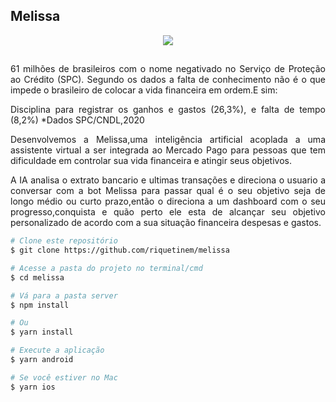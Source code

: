 ## Melissa

<p align="center">
  <img src="https://i.imgur.com/CyYeeKR.png">
</p>

##

<p align="justify">61 milhões de brasileiros com o nome negativado no Serviço de Proteção ao Crédito (SPC). Segundo os dados a falta de conhecimento não é o que impede o brasileiro de colocar a vida financeira em ordem.E sim:</p>
 <p align="justify">Disciplina para registrar os ganhos e gastos (26,3%), e falta de tempo (8,2%) *Dados SPC/CNDL,2020</p>

<p align="justify"> Desenvolvemos a Melissa,uma inteligência artificial acoplada a uma assistente virtual a ser integrada ao Mercado Pago para pessoas que tem dificuldade em controlar sua vida financeira e atingir seus objetivos.​</p>

<p align="justify"> A IA analisa o extrato bancario e ultimas transações e direciona o usuario a conversar com a bot Melissa para passar qual é o seu objetivo seja de longo médio ou curto prazo,então o direciona a um dashboard com o seu progresso,conquista e quão perto ele esta de alcançar seu objetivo personalizado de acordo com a sua situação financeira despesas e gastos.​ </p>

```bash
# Clone este repositório
$ git clone https://github.com/riquetinem/melissa

# Acesse a pasta do projeto no terminal/cmd
$ cd melissa

# Vá para a pasta server
$ npm install

# Ou
$ yarn install

# Execute a aplicação
$ yarn android

# Se você estiver no Mac
$ yarn ios

```
